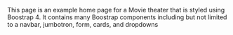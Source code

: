 This page is an example home page for a Movie theater that is styled using Boostrap 4. 
It contains many Boostrap components including but not limited to a navbar, jumbotron, form, cards, and dropdowns
